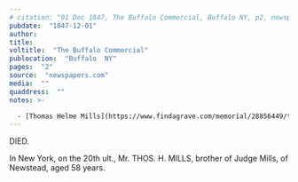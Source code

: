 ```yaml
---
# citation: "01 Dec 1847, The Buffalo Commercial, Buffalo NY, p2, newspapers.com."
pubdate:  "1847-12-01"
author: 
title: 
voltitle:  "The Buffalo Commercial"
publocation:  "Buffalo  NY"
pages:  "2"
source:  "newspapers.com"
media:  ""
quaddress:  ""
notes: >-

  - [Thomas Helme Mills](https://www.findagrave.com/memorial/28856449/thomas-helme-mills) (08 Aug 1790 to 20 Nov 1847) is William Mill's brother, not to be confused with [Thomas Helme Mills](https://www.findagrave.com/memorial/78770701/thomas-helme-mills) (08 Feb 1829 to 17 Jun 1896), William Mill's son.
---
```

DIED.

In New York, on the 20th ult., Mr. THOS. H. MILLS, brother of Judge Mills, of Newstead, aged 58 years.

